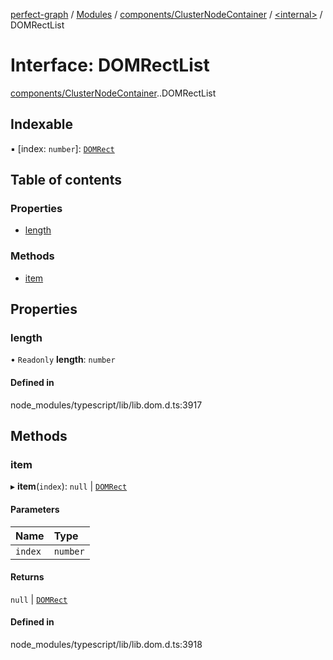 [perfect-graph](../README.md) / [Modules](../modules.md) / [components/ClusterNodeContainer](../modules/components_ClusterNodeContainer.md) / [<internal\>](../modules/components_ClusterNodeContainer._internal_.md) / DOMRectList

# Interface: DOMRectList

[components/ClusterNodeContainer](../modules/components_ClusterNodeContainer.md).[<internal>](../modules/components_ClusterNodeContainer._internal_.md).DOMRectList

## Indexable

▪ [index: `number`]: [`DOMRect`](../modules/components_ClusterNodeContainer._internal_.md#domrect)

## Table of contents

### Properties

- [length](components_ClusterNodeContainer._internal_.DOMRectList.md#length)

### Methods

- [item](components_ClusterNodeContainer._internal_.DOMRectList.md#item)

## Properties

### length

• `Readonly` **length**: `number`

#### Defined in

node_modules/typescript/lib/lib.dom.d.ts:3917

## Methods

### item

▸ **item**(`index`): ``null`` \| [`DOMRect`](../modules/components_ClusterNodeContainer._internal_.md#domrect)

#### Parameters

| Name | Type |
| :------ | :------ |
| `index` | `number` |

#### Returns

``null`` \| [`DOMRect`](../modules/components_ClusterNodeContainer._internal_.md#domrect)

#### Defined in

node_modules/typescript/lib/lib.dom.d.ts:3918
